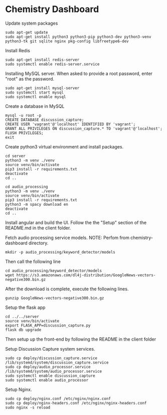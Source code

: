# Chemistry Dashboard

Update system packages
```
sudo apt-get update
sudo apt-get install python3 python3-pip python3-dev python3-venv python3-tk git sqlite nginx pkg-config libfreetype6-dev
```

Install Redis
```
sudo apt-get install redis-server
sudo systemctl enable redis-server.service
```

Installing MySQL server.  When asked to provide a root password, enter "root" as the password.
```
sudo apt-get install mysql-server
sudo systemctl start mysql
sudo systemctl enable mysql
```

Create a database in MySQL
```
mysql -u root -p
CREATE DATABASE discussion_capture;
CREATE USER 'vagrant'@'localhost' IDENTIFIED BY 'vagrant';
GRANT ALL PRIVILEGES ON discussion_capture.* TO 'vagrant'@'localhost';
FLUSH PRIVILEGES;
exit
```

Create python3 virtual environment and install packages.
```
cd server
python3 -m venv ./venv
source venv/bin/activate
pip3 install -r requirements.txt
deactivate
cd ..

cd audio_processing
python3 -m venv ./venv
source venv/bin/activate
pip3 install -r requirements.txt
python3 -m spacy download en
deactivate
cd ..
```

Install angular and build the UI.
Follow the the "Setup" section of the README.md in the client folder.

Fetch audio processing service models.
NOTE: Perfom from chemistry-dashboard directory.
```
mkdir -p audio_processing/keyword_detector/models
```
Then call the following line
```
cd audio_processing/keyword_detector/models
wget https://s3.amazonaws.com/dl4j-distribution/GoogleNews-vectors-negative300.bin.gz
```
After the download is complete, execute the following lines.
```
gunzip GoogleNews-vectors-negative300.bin.gz
```

Setup the flask app
```
cd ../../server
source venv/bin/activate
export FLASK_APP=discussion_capture.py
flask db upgrade
```

Then setup up the front-end by following the README in the client folder

Setup Discussion Capture system services.
```
sudo cp deploy/discussion_capture.service /lib/systemd/system/discussion_capture.service
sudo cp deploy/audio_processor.service /lib/systemd/system/audio_processor.service
sudo systemctl enable discussion_capture
sudo systemctl enable audio_processor
```

Setup Nginx.
```
sudo cp deploy/nginx.conf /etc/nginx/nginx.conf
sudo cp deploy/nginx-headers.conf /etc/nginx/nginx-headers.conf
sudo nginx -s reload

```

